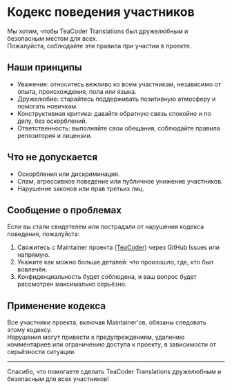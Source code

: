 # Кодекс поведения участников

Мы хотим, чтобы TeaCoder Translations был дружелюбным и безопасным местом для всех.  
Пожалуйста, соблюдайте эти правила при участии в проекте.

## Наши принципы

-   Уважение: относитесь вежливо ко всем участникам, независимо от опыта, происхождения, пола или языка.
-   Дружелюбие: старайтесь поддерживать позитивную атмосферу и помогать новичкам.
-   Конструктивная критика: давайте обратную связь спокойно и по делу, без оскорблений.
-   Ответственность: выполняйте свои обещания, соблюдайте правила репозитория и лицензии.

## Что не допускается

-   Оскорбления или дискриминация.
-   Спам, агрессивное поведение или публичное унижение участников.
-   Нарушение законов или прав третьих лиц.

## Сообщение о проблемах

Если вы стали свидетелем или пострадали от нарушения кодекса поведения, пожалуйста:

1. Свяжитесь с Maintainer проекта ([TeaCoder](https://github.com/TeaCoder52)) через GitHub Issues или напрямую.
2. Укажите как можно больше деталей: что произошло, где, кто был вовлечён.
3. Конфиденциальность будет соблюдена, и ваш вопрос будет рассмотрен максимально серьёзно.

## Применение кодекса

Все участники проекта, включая Maintainer’ов, обязаны следовать этому кодексу.  
Нарушения могут привести к предупреждениям, удалению комментариев или ограничению доступа к проекту, в зависимости от серьёзности ситуации.

---

Спасибо, что помогаете сделать TeaCoder Translations дружелюбным и безопасным для всех участников!
